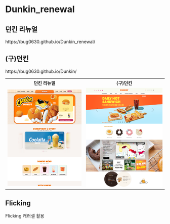 # Dunkin_renewal
<h2>던킨 리뉴얼 </h2> https://bug0630.github.io/Dunkin_renewal/
<h2>(구)던킨 </h2>https://bug0630.github.io/Dunkin/
<table>
  <tr>
    <th>던킨 리뉴얼</th>
    <th>(구)던킨</th>
  </tr>
  <tr>
    <td><img src="screencapture-bug0630-github-io-Dunkin-renewal-2024-08-22-16_06_58.png"> </td>
    <td ><img src="screencapture-bug0630-github-io-Dunkin-2024-08-27-17_16_27.png"></td>

  </tr>
</table>

## Flicking
Flicking 캐러셀 활용
